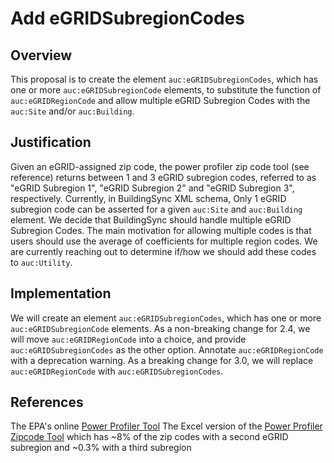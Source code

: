 # Add eGRIDSubregionCodes

## Overview

This proposal is to create the element `auc:eGRIDSubregionCodes`, which has one or more `auc:eGRIDSubregionCode` elements, to substitute the function of `auc:eGRIDRegionCode` and allow multiple eGRID Subregion Codes with the `auc:Site` and/or `auc:Building`.

## Justification

Given an eGRID-assigned zip code, the power profiler zip code tool (see reference) returns between 1 and 3 eGRID subregion codes, referred to as "eGRID Subregion 1", "eGRID Subregion 2" and "eGRID Subregion 3", respectively.
Currently, in BuildingSync XML schema, Only 1 eGRID subregion code can be asserted for a given `auc:Site` and `auc:Building` element.
We decide that BuildingSync should handle multiple eGRID Subregion Codes. The main motivation for allowing multiple codes is that users should use the average of coefficients for multiple region codes.
We are currently reaching out to determine if/how we should add these codes to `auc:Utility`.

## Implementation

We will create an element `auc:eGRIDSubregionCodes`, which has one or more `auc:eGRIDSubregionCode` elements.
As a non-breaking change for 2.4, we will move `auc:eGRIDRegionCode` into a choice, and provide `auc:eGRIDSubregionCodes` as the other option. Annotate `auc:eGRIDRegionCode` with a deprecation warning.
As a breaking change for 3.0, we will replace `auc:eGRIDRegionCode` with `auc:eGRIDSubregionCodes`.

## References
The EPA's online [Power Profiler Tool](https://www.epa.gov/egrid/power-profiler#/CAMX)
The Excel version of the [Power Profiler Zipcode Tool](https://epa.gov/sites/production/files/2020-03/power_profiler_zipcode_tool_2018_3_09_20._v9.xlsx) which has ~8% of the zip codes with a second eGRID subregion and ~0.3% with a third subregion
